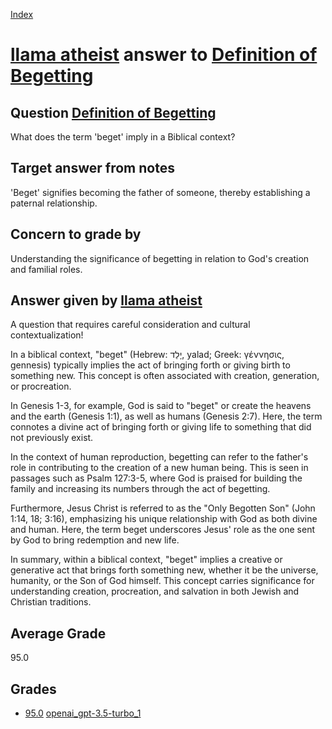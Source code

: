 
[Index](../../../index.md)
# [llama atheist](../../answering_models/llama_atheist.md) answer to [Definition of Begetting](../../questions/Definition_of_Begetting.md)

## Question [Definition of Begetting](../../questions/Definition_of_Begetting.md)
What does the term 'beget' imply in a Biblical context?

## Target answer from notes
'Beget' signifies becoming the father of someone, thereby establishing a paternal relationship.

## Concern to grade by
Understanding the significance of begetting in relation to God's creation and familial roles.

## Answer given by [llama atheist](../../answering_models/llama_atheist.md)
A question that requires careful consideration and cultural contextualization!

In a biblical context, "beget" (Hebrew: יָלַד, yalad; Greek: γέννησις, gennesis) typically implies the act of bringing forth or giving birth to something new. This concept is often associated with creation, generation, or procreation.

In Genesis 1-3, for example, God is said to "beget" or create the heavens and the earth (Genesis 1:1), as well as humans (Genesis 2:7). Here, the term connotes a divine act of bringing forth or giving life to something that did not previously exist.

In the context of human reproduction, begetting can refer to the father's role in contributing to the creation of a new human being. This is seen in passages such as Psalm 127:3-5, where God is praised for building the family and increasing its numbers through the act of begetting.

Furthermore, Jesus Christ is referred to as the "Only Begotten Son" (John 1:14, 18; 3:16), emphasizing his unique relationship with God as both divine and human. Here, the term beget underscores Jesus' role as the one sent by God to bring redemption and new life.

In summary, within a biblical context, "beget" implies a creative or generative act that brings forth something new, whether it be the universe, humanity, or the Son of God himself. This concept carries significance for understanding creation, procreation, and salvation in both Jewish and Christian traditions.

## Average Grade
95.0

## Grades
 * [95.0](./Definition_of_Begetting_grades/openai_gpt-3.5-turbo_1.md) [openai_gpt-3.5-turbo_1](../../grading_models/openai_gpt-3.5-turbo_1.md)
